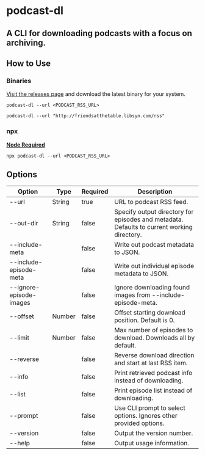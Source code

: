 # podcast-dl

## A CLI for downloading podcasts with a focus on archiving.

## How to Use

### Binaries

[Visit the releases page](https://github.com/lightpohl/podcast-dl/releases) and download the latest binary for your system.

`podcast-dl --url <PODCAST_RSS_URL>`

`podcast-dl --url "http://friendsatthetable.libsyn.com/rss"`

### npx

**[Node Required](https://nodejs.org/en/)**

`npx podcast-dl --url <PODCAST_RSS_URL>`

## Options

| Option                  | Type   | Required | Description                                                                                |
| ----------------------- | ------ | -------- | ------------------------------------------------------------------------------------------ |
| --url                   | String | true     | URL to podcast RSS feed.                                                                   |
| --out-dir               | String | false    | Specify output directory for episodes and metadata. Defaults to current working directory. |
| --include-meta          |        | false    | Write out podcast metadata to JSON.                                                        |
| --include-episode-meta  |        | false    | Write out individual episode metadata to JSON.                                             |
| --ignore-episode-images |        | false    | Ignore downloading found images from --include-episode-meta.                               |
| --offset                | Number | false    | Offset starting download position. Default is 0.                                           |
| --limit                 | Number | false    | Max number of episodes to download. Downloads all by default.                              |
| --reverse               |        | false    | Reverse download direction and start at last RSS item.                                     |
| --info                  |        | false    | Print retrieved podcast info instead of downloading.                                       |
| --list                  |        | false    | Print episode list instead of downloading.                                                 |
| --prompt                |        | false    | Use CLI prompt to select options. Ignores other provided options.                          |
| --version               |        | false    | Output the version number.                                                                 |
| --help                  |        | false    | Output usage information.                                                                  |
